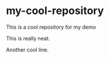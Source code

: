 # my-cool-repository
This is  a cool repository for my demo

This is really neat.

Another cool line.


